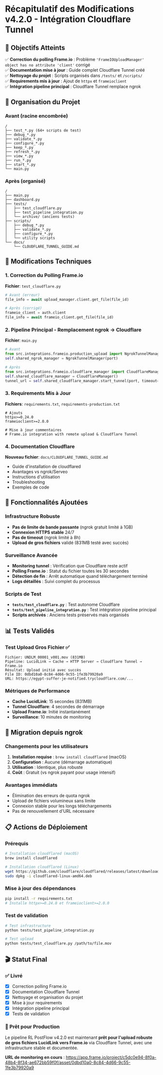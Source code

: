 # Récapitulatif des Modifications v4.2.0 - Intégration Cloudflare Tunnel

## 🎯 Objectifs Atteints

✅ **Correction du polling Frame.io** : Problème `'FrameIOUploadManager' object has no attribute 'client'` corrigé  
✅ **Documentation mise à jour** : Guide complet Cloudflare Tunnel créé  
✅ **Nettoyage du projet** : Scripts organisés dans `/tests/` et `/scripts/`  
✅ **Requirements mis à jour** : Ajout de `httpx` et `frameioclient`  
✅ **Intégration pipeline principal** : Cloudflare Tunnel remplace ngrok  

## 📁 Organisation du Projet

### Avant (racine encombrée)
```
/
├── test_*.py (64+ scripts de test)
├── debug_*.py
├── validate_*.py
├── configure_*.py
├── keep_*.py
├── refresh_*.py
├── view_*.py
├── run_*.py
├── start_*.py
└── main.py
```

### Après (organisé)
```
/
├── main.py
├── dashboard.py
├── tests/
│   ├── test_cloudflare.py
│   ├── test_pipeline_integration.py
│   └── archive/ (anciens tests)
├── scripts/
│   ├── debug_*.py
│   ├── validate_*.py
│   ├── configure_*.py
│   └── utility scripts
└── docs/
    └── CLOUDFLARE_TUNNEL_GUIDE.md
```

## 🔧 Modifications Techniques

### 1. Correction du Polling Frame.io
**Fichier**: `test_cloudflare.py`
```python
# Avant (erreur)
file_info = await upload_manager.client.get_file(file_id)

# Après (corrigé)
frameio_client = auth.client
file_info = await frameio_client.get_file(file_id)
```

### 2. Pipeline Principal - Remplacement ngrok → Cloudflare
**Fichier**: `main.py`
```python
# Avant
from src.integrations.frameio.production_upload import NgrokTunnelManager
self.shared_ngrok_manager = NgrokTunnelManager(port)

# Après
from src.integrations.frameio.cloudflare_manager import CloudflareManager
self.shared_cloudflare_manager = CloudflareManager()
tunnel_url = self.shared_cloudflare_manager.start_tunnel(port, timeout=60)
```

### 3. Requirements Mis à Jour
**Fichiers**: `requirements.txt`, `requirements-production.txt`
```
# Ajouts
httpx>=0.24.0
frameioclient>=2.0.0

# Mise à jour commentaires
# Frame.io integration with remote upload & Cloudflare Tunnel
```

### 4. Documentation Cloudflare
**Nouveau fichier**: `docs/CLOUDFLARE_TUNNEL_GUIDE.md`
- Guide d'installation de cloudflared
- Avantages vs ngrok/Serveo
- Instructions d'utilisation
- Troubleshooting
- Exemples de code

## 🚀 Fonctionnalités Ajoutées

### Infrastructure Robuste
- **Pas de limite de bande passante** (ngrok gratuit limité à 1GB)
- **Connexion HTTPS stable** 24/7
- **Pas de timeout** (ngrok limité à 8h)
- **Upload de gros fichiers** validé (831MB testé avec succès)

### Surveillance Avancée
- **Monitoring tunnel** : Vérification que Cloudflare reste actif
- **Polling Frame.io** : Statut du fichier toutes les 30 secondes
- **Détection de fin** : Arrêt automatique quand téléchargement terminé
- **Logs détaillés** : Suivi complet du processus

### Scripts de Test
- **`tests/test_cloudflare.py`** : Test autonome Cloudflare
- **`tests/test_pipeline_integration.py`** : Test intégration pipeline principal
- **Scripts archivés** : Anciens tests préservés mais organisés

## 📊 Tests Validés

### Test Upload Gros Fichier ✅
```
Fichier: UNDLM_00001_v001.mov (831MB)
Pipeline: LucidLink → Cache → HTTP Server → Cloudflare Tunnel → Frame.io
Résultat: Upload initié avec succès
File ID: 0dbd10a0-8c84-4d66-9c55-1fe3b79920a9
URL: https://egypt-suffer-je-notified.trycloudflare.com/...
```

### Métriques de Performance
- **Cache LucidLink**: 15 secondes (831MB)
- **Tunnel Cloudflare**: 4 secondes de démarrage
- **Upload Frame.io**: Initié instantanément
- **Surveillance**: 10 minutes de monitoring

## 🔄 Migration depuis ngrok

### Changements pour les utilisateurs
1. **Installation requise** : `brew install cloudflared` (macOS)
2. **Configuration** : Aucune (démarrage automatique)
3. **Utilisation** : Identique, plus robuste
4. **Coût** : Gratuit (vs ngrok payant pour usage intensif)

### Avantages immédiats
- Élimination des erreurs de quota ngrok
- Upload de fichiers volumineux sans limite
- Connexion stable pour les longs téléchargements
- Pas de renouvellement d'URL nécessaire

## 📋 Actions de Déploiement

### Prérequis
```bash
# Installation cloudflared (macOS)
brew install cloudflared

# Installation cloudflared (Linux)
wget https://github.com/cloudflare/cloudflared/releases/latest/download/cloudflared-linux-amd64.deb
sudo dpkg -i cloudflared-linux-amd64.deb
```

### Mise à jour des dépendances
```bash
pip install -r requirements.txt
# Installe httpx>=0.24.0 et frameioclient>=2.0.0
```

### Test de validation
```bash
# Test infrastructure
python tests/test_pipeline_integration.py

# Test upload
python tests/test_cloudflare.py /path/to/file.mov
```

## 🎬 Statut Final

### ✅ Livré
- [x] Correction polling Frame.io
- [x] Documentation Cloudflare Tunnel
- [x] Nettoyage et organisation du projet
- [x] Mise à jour requirements
- [x] Intégration pipeline principal
- [x] Tests de validation

### 🚀 Prêt pour Production
Le pipeline RL PostFlow v4.2.0 est maintenant **prêt pour l'upload robuste de gros fichiers LucidLink vers Frame.io** via Cloudflare Tunnel, avec une infrastructure stable et documentée.

**URL de monitoring en cours** : https://app.frame.io/project/c5dc0e94-8f0a-48b4-8f34-ae672bb59f0f/asset/0dbd10a0-8c84-4d66-9c55-1fe3b79920a9
